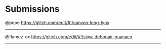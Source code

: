 # Submissions

@pepe https://glitch.com/edit/#!/canyon-long-lynx

---

@flamez-ox https://glitch.com/edit/#!/slow-debonair-guanaco

---
